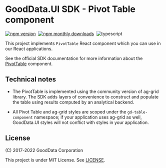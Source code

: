 # GoodData.UI SDK - Pivot Table component

[![npm version](https://img.shields.io/npm/v/@gooddata/sdk-ui-pivot)](https://www.npmjs.com/@gooddata/sdk-ui-pivot)&nbsp;
[![npm monthly downloads](https://img.shields.io/npm/dm/@gooddata/sdk-ui-pivot)](https://npmcharts.com/compare/@gooddata/sdk-ui-pivot?minimal=true)&nbsp;
![typescript](https://img.shields.io/badge/typescript-first-blue?logo=typescript)

This project implements `PivotTable` React component which you can use in our React applications.

See the official SDK documentation for more information about the [PivotTable](https://sdk.gooddata.com/gooddata-ui/docs/next/pivot_table_component.html) component.

## Technical notes

-   The PivotTable is implemented using the community version of ag-grid library. The SDK adds layers of convenience to
    construct and populate the table using results computed by an analytical backend.

-   All Pivot Table and ag-grid styles are scoped under the `gd-table-component` namespace; if your application uses
    ag-grid as well, GoodData.UI styles will not conflict with styles in your application.

## License

(C) 2017-2022 GoodData Corporation

This project is under MIT License. See [LICENSE](https://github.com/gooddata/gooddata-ui-sdk/blob/master/libs/sdk-ui-pivot/LICENSE).
